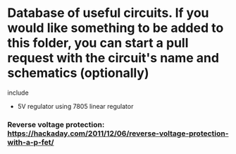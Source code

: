 # Database of useful circuits. If you would like something to be added to this folder, you can start a pull request with the circuit's name and schematics (optionally)

include 
- 5V regulator using 7805 linear regulator



### Reverse voltage protection: https://hackaday.com/2011/12/06/reverse-voltage-protection-with-a-p-fet/
